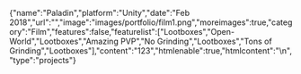 {"name":"Paladin","platform":"Unity","date":"Feb 2018","url":"","image":"images/portfolio/film1.png","moreimages":true,"category":"Film","features":false,"featurelist":["Lootboxes","Open-World","Lootboxes","Amazing PVP","No Grinding","Lootboxes","Tons of Grinding","Lootboxes"],"content":"123","htmlenable":true,"htmlcontent":"\n","type":"projects"}
